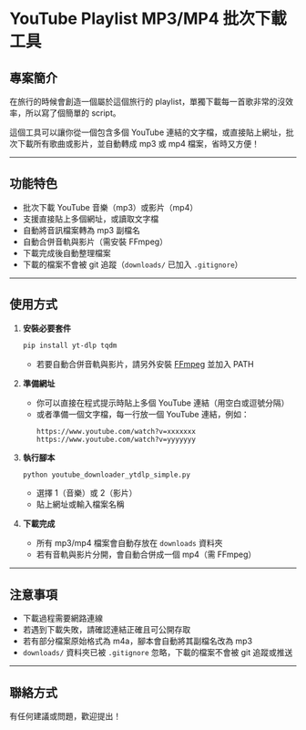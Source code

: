 # YouTube Playlist MP3/MP4 批次下載工具

## 專案簡介
在旅行的時候會創造一個屬於這個旅行的 playlist，單獨下載每一首歌非常的沒效率，所以寫了個簡單的 script。

這個工具可以讓你從一個包含多個 YouTube 連結的文字檔，或直接貼上網址，批次下載所有歌曲或影片，並自動轉成 mp3 或 mp4 檔案，省時又方便！

---

## 功能特色
- 批次下載 YouTube 音樂（mp3）或影片（mp4）
- 支援直接貼上多個網址，或讀取文字檔
- 自動將音訊檔案轉為 mp3 副檔名
- 自動合併音軌與影片（需安裝 FFmpeg）
- 下載完成後自動整理檔案
- 下載的檔案不會被 git 追蹤（`downloads/` 已加入 `.gitignore`）

---

## 使用方式

1. **安裝必要套件**
   ```bash
   pip install yt-dlp tqdm
   ```
   - 若要自動合併音軌與影片，請另外安裝 [FFmpeg](https://ffmpeg.org/download.html) 並加入 PATH

2. **準備網址**
   - 你可以直接在程式提示時貼上多個 YouTube 連結（用空白或逗號分隔）
   - 或者準備一個文字檔，每一行放一個 YouTube 連結，例如：
     ```
     https://www.youtube.com/watch?v=xxxxxxx
     https://www.youtube.com/watch?v=yyyyyyy
     ```

3. **執行腳本**
   ```bash
   python youtube_downloader_ytdlp_simple.py
   ```
   - 選擇 1（音樂）或 2（影片）
   - 貼上網址或輸入檔案名稱

4. **下載完成**
   - 所有 mp3/mp4 檔案會自動存放在 `downloads` 資料夾
   - 若有音軌與影片分開，會自動合併成一個 mp4（需 FFmpeg）

---

## 注意事項
- 下載過程需要網路連線
- 若遇到下載失敗，請確認連結正確且可公開存取
- 若有部分檔案原始格式為 m4a，腳本會自動將其副檔名改為 mp3
- `downloads/` 資料夾已被 `.gitignore` 忽略，下載的檔案不會被 git 追蹤或推送

---

## 聯絡方式
有任何建議或問題，歡迎提出！ 